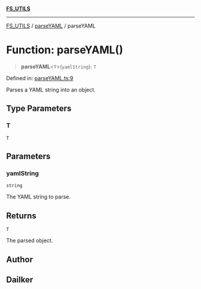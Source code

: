 [**FS_UTILS**](../../README.md)

***

[FS_UTILS](../../README.md) / [parseYAML](../README.md) / parseYAML

# Function: parseYAML()

> **parseYAML**\<`T`\>(`yamlString`): `T`

Defined in: [parseYAML.ts:9](https://github.com/dailker/everyutil/blob/26e2bb73429918cf0d08899e9efd90b82a42c92e/src/fs/parseYAML.ts#L9)

Parses a YAML string into an object.

## Type Parameters

### T

`T`

## Parameters

### yamlString

`string`

The YAML string to parse.

## Returns

`T`

The parsed object.

## Author

## Dailker
